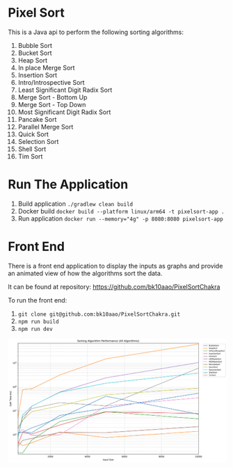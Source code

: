# Pixel Sort

This is a Java api to perform the following sorting algorithms:

1. Bubble Sort
2. Bucket Sort
3. Heap Sort
4. In place Merge Sort
5. Insertion Sort
6. Intro/Introspective Sort
7. Least Significant Digit Radix Sort
8. Merge Sort - Bottom Up
9. Merge Sort - Top Down
10. Most Significant Digit Radix Sort
11. Pancake Sort
12. Parallel Merge Sort
13. Quick Sort
14. Selection Sort
15. Shell Sort
16. Tim Sort

# Run The Application

1. Build application `./gradlew clean build`
2. Docker build `docker build --platform linux/arm64 -t pixelsort-app .`
3. Run application `docker run --memory="4g" -p 8080:8080 pixelsort-app`

# Front End

There is a front end application to display the inputs as graphs and provide an animated view of how the algorithms sort the data.

It can be found at repository: https://github.com/bk10aao/PixelSortChakra

To run the front end:

1. `git clone git@github.com:bk10aao/PixelSortChakra.git`
2. `npm run build`
3. `npm run dev`

![Combined Performance Charts](PerformanceTests/All_Algorithm_Performance_Comparisons.png)